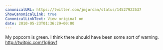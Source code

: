 ```yaml
---
canonicalURL: https://twitter.com/jmjordan/status/14527922537
ShowCanonicalLink: true
CanonicalLinkText: View original on
date: 2010-05-23T01:36:29+00:00
---
```

My popcorn is green. I think there should have been some sort of warning.  http://twitpic.com/1q6qvf